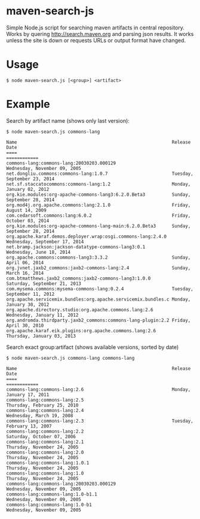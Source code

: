 maven-search-js
===============

Simple Node.js script for searching maven artifacts in central repository.
Works by quering http://search.maven.org and parsing json results. It works unless the site is down or requests URLs or output format have changed.

Usage
=====

    $ node maven-search.js [<group>] <artifact>

Example
=======

Search by artifact name (shows only last version):

    $ node maven-search.js commons-lang

    Name                                                          Release Date
    ====                                                          ============
    commons-lang:commons-lang:20030203.000129                     Wednesday, November 09, 2005
    net.dongliu.commons:commons-lang:1.0.7                        Tuesday, September 23, 2014
    net.sf.staccatocommons:commons-lang:1.2                       Monday, January 02, 2012
    org.kie.modules:org-apache-commons-lang3:6.2.0.Beta3          Sunday, September 28, 2014
    org.mod4j.org.apache.commons:lang:2.1.0                       Friday, August 14, 2009
    com.cedarsoft.commons:lang:6.0.2                              Friday, October 03, 2014
    org.kie.modules:org-apache-commons-lang-main:6.2.0.Beta3      Sunday, September 28, 2014
    org.apache.karaf.demos.deployer.wrap:osgi.commons-lang:2.4.0  Wednesday, September 17, 2014
    net.bramp.jackson:jackson-datatype-commons-lang3:0.1          Wednesday, June 18, 2014
    org.apache.commons:commons-lang3:3.3.2                        Sunday, April 06, 2014
    org.jvnet.jaxb2_commons:jaxb2-commons-lang:2.4                Sunday, March 16, 2014
    com.btmatthews.jaxb2_commons:jaxb2-commons-lang3:1.0.0        Saturday, September 21, 2013
    com.mysema.commons:mysema-commons-lang:0.2.4                  Tuesday, September 11, 2012
    org.apache.servicemix.bundles:org.apache.servicemix.bundles.c Monday, January 30, 2012
    org.apache.directory.studio:org.apache.commons.lang:2.6       Wednesday, January 11, 2012
    org.andromda.thirdparty.jaxb2_commons:commons-lang-plugin:2.2 Friday, April 30, 2010
    org.apache.karaf.eik.plugins:org.apache.commons.lang:2.6      Thursday, January 03, 2013
  
Search exact group:artifact (shows available versions, sorted by date)

    $ node maven-search.js commons-lang commons-lang
    
    Name                                                          Release Date
    ====                                                          ============
    commons-lang:commons-lang:2.6                                 Monday, January 17, 2011
    commons-lang:commons-lang:2.5                                 Thursday, February 25, 2010
    commons-lang:commons-lang:2.4                                 Wednesday, March 19, 2008
    commons-lang:commons-lang:2.3                                 Tuesday, February 13, 2007
    commons-lang:commons-lang:2.2                                 Saturday, October 07, 2006
    commons-lang:commons-lang:2.1                                 Thursday, November 24, 2005
    commons-lang:commons-lang:2.0                                 Thursday, November 24, 2005
    commons-lang:commons-lang:1.0.1                               Thursday, November 24, 2005
    commons-lang:commons-lang:1.0                                 Thursday, November 24, 2005
    commons-lang:commons-lang:20030203.000129                     Wednesday, November 09, 2005
    commons-lang:commons-lang:1.0-b1.1                            Wednesday, November 09, 2005
    commons-lang:commons-lang:1.0-b1                              Wednesday, November 09, 2005
